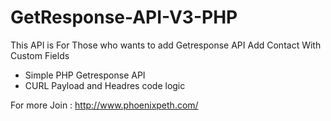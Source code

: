 # GetResponse-API-V3-PHP
This API is For Those who wants to add Getresponse API Add Contact With Custom Fields 
+ Simple PHP Getresponse API 
+ CURL Payload and Headres code logic


For more Join : http://www.phoenixpeth.com/
